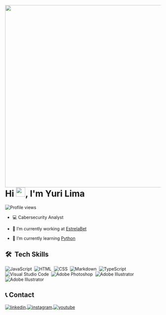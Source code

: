 <img align="right" height="590cm" src="https://raw.githubusercontent.com/gist/YuriLim4/530665dc502c372cc7c0751195f2aac1/raw/e1e653e5f58f2be1c7c35cf0e5cb70f0be191932/githubcard.svg"/>
<h1 align="left">Hi <img src="https://gist.github.com/arunprakashpj/48aa20057048b46c6f9ba9d114a8b76f/raw/69a9d496f651091a509ea8d9913c4aef5c419afb/Hi.gif" height="30px">, I'm Yuri Lima</h1>
<p align="left"> <img src="https://komarev.com/ghpvc/?username=yurilim4&color=orange" alt="Profile views" /> </p>

- 💻 Cabersecurity Analyst

- 🔭 I’m currently working at [EstrelaBet](https://estrelabet.com/pb#/overview)

- 🌱 I’m currently learning [Python](https://www.python.org/)&nbsp;
<!--
- ▶️ I (not) regularly post videos on [youtube.com/maykbrito](https://youtube.com/maykbrito)

- 💬 Ask me about **JavaScript, HTML, CSS, SQL, Node.JS**

- ⚡ Fun fact **Oneye 😜**

- 👨‍💻 More at [maykbrito.dev](https://maykbrito.dev)



<br><br>
-->
## 🛠 &nbsp;Tech Skills

![JavaScript](https://img.shields.io/badge/-JavaScript-05122A?style=flat&logo=javascript)&nbsp;
![HTML](https://img.shields.io/badge/-HTML-05122A?style=flat&logo=HTML5)&nbsp;
![CSS](https://img.shields.io/badge/-CSS-05122A?style=flat&logo=CSS3&logoColor=1572B6)&nbsp;
![Markdown](https://img.shields.io/badge/-Markdown-05122A?style=flat&logo=markdown)&nbsp;
![TypeScript](https://img.shields.io/badge/-TypeScript-05122A?style=flat&logo=typescript)&nbsp;
![Visual Studio Code](https://img.shields.io/badge/-Visual%20Studio%20Code-05122A?style=flat&logo=visual-studio-code&logoColor=007ACC)&nbsp;
![Adobe Photoshop](https://img.shields.io/badge/-Adobe%20Photoshop-05122A?style=flat&logo=adobephotoshop)&nbsp;
![Adobe Illustrator](https://img.shields.io/badge/-Adobe%20Illustrator-05122A?style=flat&logo=adobeillustrator)&nbsp;
![Adobe Illustrator](https://img.shields.io/badge/Angular-05122A?logo=angular&logoColor=red)&nbsp;
<!--
![Node.js](https://img.shields.io/badge/-Node.js-05122A?style=flat&logo=node.js)&nbsp;
![React](https://img.shields.io/badge/-React-05122A?style=flat&logo=react)&nbsp;
![Git](https://img.shields.io/badge/-Git-05122A?style=flat&logo=git)&nbsp;
![GitHub](https://img.shields.io/badge/-GitHub-05122A?style=flat&logo=github)&nbsp;
![PostgreSQL](https://img.shields.io/badge/-PostgreSQL-05122A?style=flat&logo=postgresql)&nbsp;
![SQLite](https://img.shields.io/badge/-SQLite-05122A?style=flat&logo=sqlite)&nbsp;

<br><br>

## ⚙️ &nbsp;GitHub Analytics

<p align="left">
<img width="530em" src="https://github-readme-stats.vercel.app/api?username=maykbrito&show_icons=true&theme=vision-friendly-dark" alt="maykbrito's stats"/>
<img width="530em" src="https://github-readme-stats.vercel.app/api/top-langs/?username=maykbrito&layout=compact&theme=vision-friendly-dark" alt="maykbrito's most languages"/>
</p>


-->
## 📞 Contact
<!--
<p align="left" style="background:yellow">
<a href="https://codepen.io/yurilim4" target="_blank">
  <img align="center" src="https://img.shields.io/badge/-YuriLim4-05122A?style=flat&logo=codepen" alt="codepen"/>
</a>
<a href="https://twitter.com/yurilim4" target="_blank">
  <img align="center" src="https://img.shields.io/badge/-YuriLim4-05122A?style=flat&logo=twitter" alt="twitter"/>  
</a>
-->
<a href="https://linkedin.com/in/yurilim4" target="_blank">
  <img align="center" src="https://img.shields.io/badge/-YuriLim4-05122A?style=flat&logo=linkedin" alt="linkedin"/>
</a>
<a href="https://instagram.com/yurilim4" target="_blank">
 <img align="center" src="https://img.shields.io/badge/-YuriLim4-05122A?style=flat&logo=instagram" alt="instagram"/>
</a>
<a href="https://youtube.com/yurilim4" target="_blank">
 <img align="center" src="https://img.shields.io/badge/-YuriLim4-05122A?style=flat&logo=youtube" alt="youtube"/>
</a>
</p>
<!--
Here are some ideas to get you started:

- 🔭 I’m currently working on ...
- 🌱 I’m currently learning ...
- 👯 I’m looking to collaborate on ...
- 🤔 I’m looking for help with ...
- 💬 Ask me about ...
- 📫 How to reach me: ...
- 😄 Pronouns: ...
- ⚡ Fun fact: ...
-->
